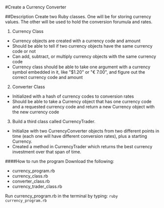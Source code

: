 #Create a Currency Converter

##Description
Create two Ruby classes. One will be for storing currency values. The other will
be used to hold the conversion forumula and rates.


1. Currency Class
  * Currency objects are created with a currency code and amount
  * Should be able to tell if two currency objects have the same currency code
  or not
  * Can add, subtract, or multiply currency objects with the same currency code
  * Currency class should be able to take one argument with a currency symbol
  embedded in it, like "$1.20" or "€ 7.00", and figure out the correct currency
  code and amount


2. Converter Class
  * Initialized with a hash of currency codes to conversion rates
  * Should be able to take a Currency object that has one currency code and a
  requested currency code and return a new Currency object with the new currency
  code


3. Build a third class called CurrencyTrader.
  * Initialize with two CurrencyConverter objects from two different points in
  time (each one will have different conversion rates), plus a starting Currency.
  * Created a method in CurrencyTrader which returns the best currency investment
  over that span of time.

####How to run the program
Download the following:
* currency_program.rb
* currency_class.rb
* converter_class.rb
* currency_trader_class.rb

Run currency_program.rb in the terminal by typing:
  `ruby currency_program.rb`
